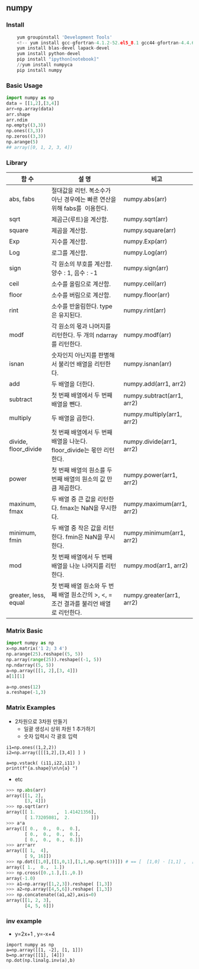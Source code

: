 ## numpy

### Install
```python
    yum groupinstall 'Development Tools'
    <!-- yum install gcc-gfortran-4.1.2-52.el5_8.1 gcc44-gfortran-4.4.6-3.el5.1 libgfortran.x86_64 lapack.x86_64 blas.x86_64 -->
    yum install blas-devel lapack-devel
    yum install python-devel
    pip install "ipython[notebook]"
    //yum install numpyca
    pip install numpy
```
### Basic Usage
```python
import numpy as np
data = [[1,2],[3,4]]
arr=np.array(data)
arr.shape
arr.ndim
np.empty((3,3))
np.ones((3,3))
np.zeros((3,3))
np.arange(5)
## array([0, 1, 2, 3, 4])
```
### Library
|함 수                  |설 명                                                     |비고                          |
|---------------------|--------------------------------------------------------|----------------------------|
|abs, fabs            |절대값을 리턴. 복소수가 아닌 경우에는 빠른 연산을 위해 fabs를  이용한다.            |numpy.abs(arr)              |
|sqrt                 |제곱근(루트)을 계산함.                                           |numpy.sqrt(arr)             |
|square               |제곱을 계산함.                                                |numpy.square(arr)           |
|Exp                  |지수를 계산함.                                                |numpy.Exp(arr)              |
|Log                  |로그를 계산함.                                                |numpy.Log(arr)              |
|sign                 |각 원소의 부호를 계산함. 양수 : 1, 음수 : -1                          |numpy.sign(arr)             |
|ceil                 |소수를 올림으로 계산함.                                           |numpy.ceil(arr)             |
|floor                |소수를 버림으로 계산함.                                           |numpy.floor(arr)            |
|rint                 |소수를 반올림한다. type은 유지된다.                                  |numpy.rint(arr)             |
|modf                 |각 원소의 몫과 나머지를 리턴한다. 두 개의 ndarray를 리턴한다.                 |numpy.modf(arr)             |
|isnan                |숫자인지 아닌지를 판별해서 불리언 배열을 리턴한다.                            |numpy.isnan(arr)            |
|add                  |두 배열을 더한다.                                              |numpy.add(arr1, arr2)       |
|subtract             |첫 번째 배열에서 두 번째 배열을 뺀다.                                  |numpy.subtract(arr1, arr2)|
|multiply             |두 배열을 곱한다.                                              |numpy.multiply(arr1, arr2)|
|divide, floor_divide|첫 번째 배열에서 두 번째 배열을 나눈다. floor_divide는 몫만 리턴한다.          |numpy.divide(arr1, arr2)    |
|power                |첫 번째 배열의 원소를 두 번째 배열의 원소의 값 만큼 제곱한다.                    |numpy.power(arr1, arr2)     |
|maxinum, fmax        |두 배열 중 큰 값을 리턴한다. fmax는 NaN을 무시한다.                      |numpy.maximum(arr1, arr2)   |
|minimum, fmin        |두 배열 중 작은 값을 리턴한다. fmin은 NaN을 무시한다.                     |numpy.minimum(arr1, arr2)   |
|mod                  |첫 번째 배열에서 두 번째 배열을 나눈 나머지를 리턴한다.                        |numpy.mod(arr1, arr2)       |
|greater, less, equal|첫 번째 배열 원소와 두 번째 배열 원소간의 >, <, = 조건 결과를 불리언 배열로 리턴한다.|numpy.greater(arr1, arr2)   |
### Matrix Basic
```python
import numpy as np
x=np.matrix('1 2; 3 4')
np.arange(25).reshape((5, 5))
np.array(range(25)).reshape((-1, 5))
np.ndarray((5, 5))
a=np.array([[1, 2],[3, 4]])
a[1][1]

a=np.ones(12)
a.reshape(-1,3)

```
### Matrix Examples

* 2차원으로 3차원 만들기
  - 일괄 생성시 상위 차원 1 추가하기
  - 숫자 입력시 각 괄호 입력
```
i1=np.ones((1,2,2))
i2=np.array([[[1,2],[3,4]] ] )

a=np.vstack( (i11,i22,i11) )
print(f"{a.shape}\n\n{a} ")

```

* etc
```python
>>> np.abs(arr)
array([[1, 2],
       [3, 4]])
>>> np.sqrt(arr)
array([[ 1.        ,  1.41421356],
       [ 1.73205081,  2.        ]])
>>> a*a
array([[ 0.,  0.,  0.,  0.],
       [ 0.,  0.,  0.,  0.],
       [ 0.,  0.,  0.,  0.]])
>>> arr*arr
array([[ 1,  4],
       [ 9, 16]])
>>> np.dot([1,0],[[1,0,1],[1,1,np.sqrt(3)]]) # == [  [1,0] · [1,1] ,  [1,0] · [0,1] , [1,0] · [1,np.sqrt(3)]
array([ 1.,  0.,  1.])
>>> np.cross([0.,1.],[1.,0.])
array(-1.0)
>>> a1=np.array([1,2,3]).reshape( [1,3])
>>> a2=np.array([4,5,6]).reshape( [1,3])
>>> np.concatenate((a1,a2),axis=0)
array([[1, 2, 3],
       [4, 5, 6]])

```

### inv example
* y=2x+1 , y=-x+4
```
import numpy as np
a=np.array([[1, -2], [1, 1]])
b=np.array([[1], [4]])
np.dot(np.linalg.inv(a),b)
```
